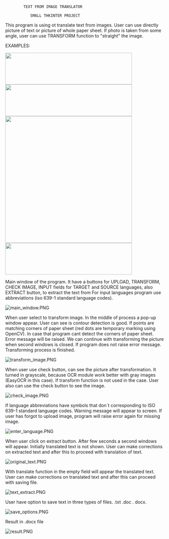             TEXT FROM IMAGE TRANSLATOR

               SMALL THKINTER PROJECT
            
This program is using ot translate text from images.
User can use directly picture of text or picture of whole paper sheet.
If photo is taken from some angle, user can use TRANSFORM function to "straight" the image.


EXAMPLES:

<img src="readme_images/examples/bulgarian_text.PNG" width="400" height="100">

<img src="readme_images/examples/test_img.png" width="400" height="100">

<img src="readme_images/examples/tilt_image.PNG" width="400" height="400">

<img src="readme_images/examples/english_text.PNG" width="400" height="100">

Main window of the program. It have a buttons for UPLOAD, TRANSFORM, CHECK IMAGE,
INPUT fields for TARGET and SOURCE languages, also EXTRACT button, to extract the text from
For input languages program use abbreviations (iso 639-1 standard language codes).

![main_window.PNG](readme_images%2Fmain_window.PNG)

When user select to transform image. In the middle of process a pop-up window appear.
User can see is contour detection is good. If points are matching corners of paper sheet
(red dots are temporary marking using OpenCV). In case that program cant detect the corners of
paper sheet. Error message will be raised.
We can continue with transforming the picture when second windows is closed. 
If program does not raise error message. Transforming process is finished.

![transform_image.PNG](readme_images%2Ftransform_image.PNG)

When user use check button, can see the picture after transformation.
It turned in grayscale, because OCR module work better with gray images (EasyOCR in this case).
If transform function is not used in the case. User also can use the check button to see the image.

![check_image.PNG](readme_images%2Fcheck_image.PNG)

If language abbreviations have symbols that don`t corresponding to ISO 639-1 standard language codes.
Warning message will appear to screen. If user has forgot to upload image,
program will raise error again for missing image. 


![enter_language.PNG](readme_images%2Fenter_language.PNG)

When user click on extract button. After few seconds a second windows will appear.
Initially translated text is not shown. User can make corrections on extracted text and
after this to proceed with translation of text.

![original_text.PNG](readme_images%2Foriginal_text.PNG)

With translate function in the empty field will appear the translated text.
User can make corrections on translated text and after this can proceed with saving file.

![text_extract.PNG](readme_images%2Ftext_extract.PNG)

User have option to save text  in three types of files.
.txt .doc . docx. 

![save_options.PNG](readme_images%2Fsave_options.PNG)

Result in .docx file

![result.PNG](readme_images%2Fresult.PNG)